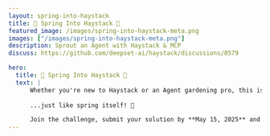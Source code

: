 ```yaml
---
layout: spring-into-haystack
title: 🌸 Spring Into Haystack 🌸
featured_image: /images/spring-into-haystack-meta.png
images: ["/images/spring-into-haystack-meta.png"]
description: Sprout an Agent with Haystack & MCP
discuss: https://github.com/deepset-ai/haystack/discussions/8579

hero:
  title: 🌸 Spring Into Haystack 🌸
  text: |
      Whether you're new to Haystack or an Agent gardening pro, this is your chance to cultivate something useful, elegant, and powerful... 
      
      ...just like spring itself! 🌼

      Join the challenge, submit your solution by **May 15, 2025** and get your official "Spring Into Haystack" certificate!
---
```

